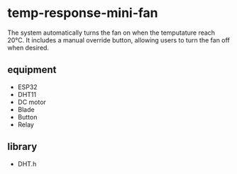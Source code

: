 # temp-response-mini-fan
The system automatically turns the fan on when the temputature reach 20°C. It includes a manual override button, allowing users to turn the fan off when desired.
## equipment
- ESP32
- DHT11
- DC motor
- Blade
- Button
- Relay
## library
- DHT.h
